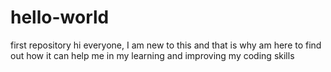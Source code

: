 # hello-world
first repository
hi everyone, I am new to this and that is why am here to find out how it can help me 
in my learning and improving my coding skills 
